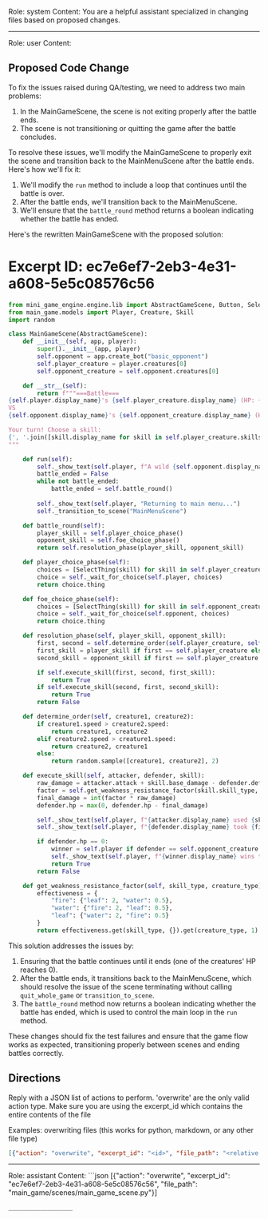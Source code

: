 Role: system
Content: You are a helpful assistant specialized in changing files based on proposed changes.
__________________
Role: user
Content: 
## Proposed Code Change
To fix the issues raised during QA/testing, we need to address two main problems:

1. In the MainGameScene, the scene is not exiting properly after the battle ends.
2. The scene is not transitioning or quitting the game after the battle concludes.

To resolve these issues, we'll modify the MainGameScene to properly exit the scene and transition back to the MainMenuScene after the battle ends. Here's how we'll fix it:

1. We'll modify the `run` method to include a loop that continues until the battle is over.
2. After the battle ends, we'll transition back to the MainMenuScene.
3. We'll ensure that the `battle_round` method returns a boolean indicating whether the battle has ended.

Here's the rewritten MainGameScene with the proposed solution:

# Excerpt ID: ec7e6ef7-2eb3-4e31-a608-5e5c08576c56
```python main_game/scenes/main_game_scene.py
from mini_game_engine.engine.lib import AbstractGameScene, Button, SelectThing
from main_game.models import Player, Creature, Skill
import random

class MainGameScene(AbstractGameScene):
    def __init__(self, app, player):
        super().__init__(app, player)
        self.opponent = app.create_bot("basic_opponent")
        self.player_creature = player.creatures[0]
        self.opponent_creature = self.opponent.creatures[0]

    def __str__(self):
        return f"""===Battle===
{self.player.display_name}'s {self.player_creature.display_name} (HP: {self.player_creature.hp}/{self.player_creature.max_hp})
VS
{self.opponent.display_name}'s {self.opponent_creature.display_name} (HP: {self.opponent_creature.hp}/{self.opponent_creature.max_hp})

Your turn! Choose a skill:
{', '.join([skill.display_name for skill in self.player_creature.skills])}
"""

    def run(self):
        self._show_text(self.player, f"A wild {self.opponent.display_name} appeared!")
        battle_ended = False
        while not battle_ended:
            battle_ended = self.battle_round()
        
        self._show_text(self.player, "Returning to main menu...")
        self._transition_to_scene("MainMenuScene")

    def battle_round(self):
        player_skill = self.player_choice_phase()
        opponent_skill = self.foe_choice_phase()
        return self.resolution_phase(player_skill, opponent_skill)

    def player_choice_phase(self):
        choices = [SelectThing(skill) for skill in self.player_creature.skills]
        choice = self._wait_for_choice(self.player, choices)
        return choice.thing

    def foe_choice_phase(self):
        choices = [SelectThing(skill) for skill in self.opponent_creature.skills]
        choice = self._wait_for_choice(self.opponent, choices)
        return choice.thing

    def resolution_phase(self, player_skill, opponent_skill):
        first, second = self.determine_order(self.player_creature, self.opponent_creature)
        first_skill = player_skill if first == self.player_creature else opponent_skill
        second_skill = opponent_skill if first == self.player_creature else player_skill

        if self.execute_skill(first, second, first_skill):
            return True
        if self.execute_skill(second, first, second_skill):
            return True
        return False

    def determine_order(self, creature1, creature2):
        if creature1.speed > creature2.speed:
            return creature1, creature2
        elif creature2.speed > creature1.speed:
            return creature2, creature1
        else:
            return random.sample([creature1, creature2], 2)

    def execute_skill(self, attacker, defender, skill):
        raw_damage = attacker.attack + skill.base_damage - defender.defense
        factor = self.get_weakness_resistance_factor(skill.skill_type, defender.creature_type)
        final_damage = int(factor * raw_damage)
        defender.hp = max(0, defender.hp - final_damage)

        self._show_text(self.player, f"{attacker.display_name} used {skill.display_name}!")
        self._show_text(self.player, f"{defender.display_name} took {final_damage} damage!")

        if defender.hp == 0:
            winner = self.player if defender == self.opponent_creature else self.opponent
            self._show_text(self.player, f"{winner.display_name} wins the battle!")
            return True
        return False

    def get_weakness_resistance_factor(self, skill_type, creature_type):
        effectiveness = {
            "fire": {"leaf": 2, "water": 0.5},
            "water": {"fire": 2, "leaf": 0.5},
            "leaf": {"water": 2, "fire": 0.5}
        }
        return effectiveness.get(skill_type, {}).get(creature_type, 1)
```

This solution addresses the issues by:

1. Ensuring that the battle continues until it ends (one of the creatures' HP reaches 0).
2. After the battle ends, it transitions back to the MainMenuScene, which should resolve the issue of the scene terminating without calling `quit_whole_game` or `transition_to_scene`.
3. The `battle_round` method now returns a boolean indicating whether the battle has ended, which is used to control the main loop in the `run` method.

These changes should fix the test failures and ensure that the game flow works as expected, transitioning properly between scenes and ending battles correctly.

## Directions
Reply with a JSON list of actions to perform. 'overwrite' are the only valid action type. 
Make sure you are using the excerpt_id which contains the entire contents of the file

Examples:
overwriting files (this works for python, markdown, or any other file type)
```json output_example1
[{"action": "overwrite", "excerpt_id": "<id>", "file_path": "<relative file path>"}]
```

__________________
Role: assistant
Content: ```json
[{"action": "overwrite", "excerpt_id": "ec7e6ef7-2eb3-4e31-a608-5e5c08576c56", "file_path": "main_game/scenes/main_game_scene.py"}]
```
__________________
